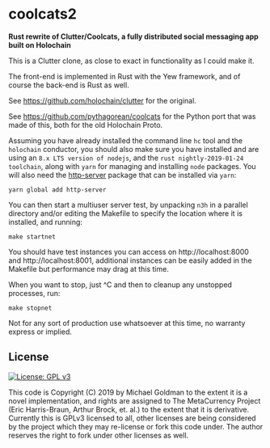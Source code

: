 # coolcats2
**Rust rewrite of Clutter/Coolcats, a fully distributed social messaging app built on Holochain**

This is a Clutter clone, as close to exact in functionality as I could make it.

The front-end is implemented in Rust with the Yew framework, and of course the back-end is Rust as well.

See https://github.com/holochain/clutter for the original.

See https://github.com/pythagorean/coolcats for the Python port that was made of this, both for the old Holochain Proto.

Assuming you have already installed the command line `hc` tool and the `holochain` conductor, you should also
make sure you have installed and are using an `8.x LTS version of nodejs`, and the `rust nightly-2019-01-24 toolchain`, along with `yarn` for managing and installing `node` packages. You will also need the
[http-server](https://www.npmjs.com/package/http-server) package that can be installed via `yarn`:

    yarn global add http-server

You can then start a multiuser server test, by unpacking `n3h` in a
parallel directory and/or editing the Makefile to specify the location where it is installed, and running:

    make startnet

You should have test instances you can access on http://localhost:8000 and http://localhost:8001, additional instances
can be easily added in the Makefile but performance may drag at this time.

When you want to stop, just ^C and then to cleanup any unstopped processes, run:

    make stopnet

Not for any sort of production use whatsoever at this time, no warranty express or implied.

## License
[![License: GPL v3](https://img.shields.io/badge/License-GPL%20v3-blue.svg)](http://www.gnu.org/licenses/gpl-3.0)

This code is Copyright (C) 2019 by Michael Goldman to the extent it is a novel implementation, and rights are
assigned to The MetaCurrency Project (Eric Harris-Braun, Arthur Brock, et. al.) to the extent that it is derivative.
Currently this is GPLv3 licensed to all, other licenses are being considered by the project which they may
re-license or fork this code under. The author reserves the right to fork under other licenses as well.
